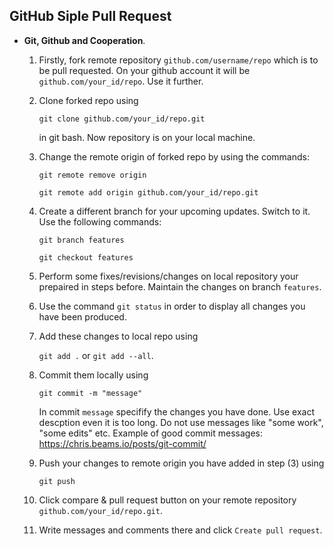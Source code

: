 ## GitHub Siple Pull Request

* **Git, Github and Cooperation**. 
  1. Firstly, fork remote repository `github.com/username/repo` which is to be pull requested. On your github account it will be `github.com/your_id/repo`. 
  Use it further.
  1. Clone forked repo using 
  
		`git clone github.com/your_id/repo.git` 
  
	 in git bash. Now repository is on your local machine.
  1. Change the remote origin of forked repo by using the commands:
  
		`git remote remove origin`
		
		`git remote add origin github.com/your_id/repo.git`
	
  1. Create a different branch for your upcoming updates. Switch to it. Use the following commands:

		`git branch features`
		
		`git checkout features`
		
  1. Perform some fixes/revisions/changes on local repository your prepaired in steps before. Maintain the changes on branch `features`.
  1. Use the command `git status` in order to display all changes you have been produced.
  1. Add these changes to local repo using 
  
		`git add .` or `git add --all`.
  
  1. Commit them locally using 
  
		`git commit -m "message"`
	
	 In commit `message` specifify the changes you have done. Use exact descption even it is too long. Do not use messages like "some work", "some edits" etc. Example of good commit messages: https://chris.beams.io/posts/git-commit/
  1. Push your changes to remote origin you have added in step (3) using
  
		`git push`
		
  1. Click compare & pull request button on your remote repository `github.com/your_id/repo.git`.
  1. Write messages and comments there and click `Create pull request`.
	 

